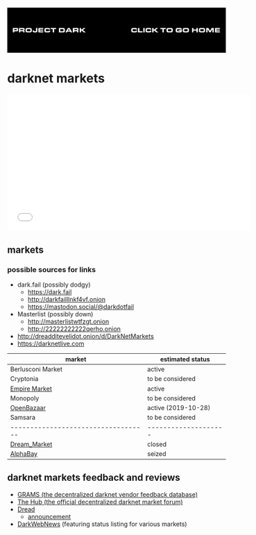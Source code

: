 [![](media/project_dark_home.png)](documentation.md)

# darknet markets

<iframe width="560" height="315" src="media/You_will_never_find_a_more_wretched_hive_of_scum_and_villainy.mp4" frameborder="0" allowfullscreen></iframe>

## markets

### possible sources for links

- dark.fail (possibly dodgy)
    - <https://dark.fail>
    - <http://darkfailllnkf4vf.onion>
    - <https://mastodon.social/@darkdotfail>
- Masterlist (possibly down)
    - <http://masterlistwtfzgt.onion>
    - <http://22222222222qerho.onion>
- <http://dreadditevelidot.onion/d/DarkNetMarkets>
- <https://darknetlive.com>

|**market**                         |**estimated status**|
|-----------------------------------|--------------------|
|Berlusconi Market                  |active              |
|Cryptonia                          |to be considered    |
|[Empire Market](Empire_Market.html)|active              |
|Monopoly                           |to be considered    |
|[OpenBazaar](OpenBazaar.html)      |active (2019-10-28) |
|Samsara                            |to be considered    |
|-----------------------------------|--------------------|
|[Dream_Market](Dream_Market.html)  |closed              |
|[AlphaBay](AlphaBay.html)          |seized              |

## darknet markets feedback and reviews

- [GRAMS (the decentralized darknet vendor feedback database)](http://pwoah7foa6au2pul.onion/listing.php?id=54107)
- [The Hub (the official decentralized darknet market forum)](http://thehub7gqe43miyc.onion)
- [Dread](http://dreadditevelidot.onion)
    - [announcement](https://www.reddit.com/r/onions/comments/7xtizd/announcing_the_launch_of_dread_redditlike_hidden)
- [DarkWebNews](https://darkwebnews.com) (featuring status listing for various markets)
